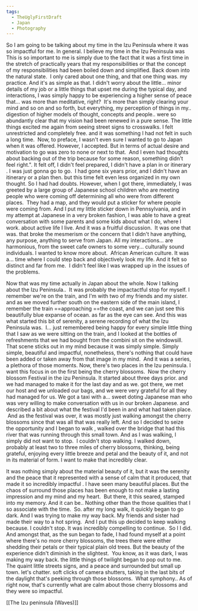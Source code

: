 ```yaml
---
tags:
  - TheUglyFirstDraft
  - Japan
  - Photography
---
```


So I am going to be talking about my time in the Izu Peninsula where it was so impactful for me. In general. I believe my time in the Izu Peninsula was This is so important to me is simply due to the fact that it was a first time in the stretch of practically years that my responsibilities or that the concept of my responsibilities had been boiled down and simplified. Back down into the natural state.  I only cared about one thing, and that one thing was. my practice. And it's as simple as that. I didn't worry about the little... minor details of my job or a little things that upset me during the typical day, and interactions, I was simply happy to be experiencing a higher sense of peace that... was more than meditative, right?  It's more than simply clearing your mind and so on and so forth, but everything, my perception of things in my.. digestion of higher models of thought, concepts and people.. were so abundantly clear that my vision had been renewed in a pure sense. The little things excited me again from seeing street signs to crosswalks. I felt unrestricted and completely free. and it was something I had not felt in such a long time.  Now, to preface, I wasn't even sure I wanted to go to Japan when it was offered. However, I accepted. But in terms of actual desire and motivation to go was zero to none or next to that.  And I even had thoughts about backing out of the trip because for some reason, something didn't feel right.". It felt off, I didn't feel prepared, I didn't have a plan in or itinerary . I was just gonna go to go.  I had gone six years prior, and I didn't have an itinerary or a plan then. but this time felt even less organized in my own thought. So I had had doubts. However, when I got there, immediately, I was greeted by a large group of Japanese school children who are meeting people who were coming off determining all who were from different places.  They had a map, and they would put a sticker for where people were coming from. And I put my little sticker down in Pennsylvania, and in my attempt at Japanese in a very broken fashion, I was able to have a great conversation with some parents and some kids about what I do, where I work. about active life I live. And it was a fruitful discussion.  It was one that was. that broke the mesmerism or the concern that I didn't have anything, any purpose, anything to serve from Japan. All my interactions... are harmonious, from the sweet cafe owners to some very... culturally sound individuals. I wanted to know more about.  African American culture. It was a... time where I could step back and objectively look my life. And it felt so distinct and far from me.  I didn't feel like I was wrapped up in the issues of the problems. 


Now that was my time actually in Japan about the whole. Now I talking about the Izu Peninsula..  It was probably the impactactful stop for myself. I remember we're on the train, and I'm with two of my friends and my sister. and as we moved further south on the eastern side of the main island, I remember the train ==approaching ==the coast, and we can just see this beautifully blue expanse of ocean. as far as the eye can see. And this was what started this bit of serenity, a serene recording of what the Izu Peninsula was.  I... just remembered being happy for every simple little thing that I saw as we were sitting on the train, and I looked at the bottles of refreshments that we had bought from the combini sit on the windowsill. That scene sticks out in my mind because it was simply simple. Simply simple, beautiful and impactful, nonetheless, there's nothing that could have been added or taken away from that image in my mind.  And it was a series, a plethora of those moments. Now, there's two places in the  Izu peninsula. I want this focus in on the first being the cherry blossoms.  Now the cherry blossom Festival in the izu Peninsula. It started about three days prior. and we had managed to make it for the last day and as we. got there, we met our host and we unloaded our bags, and we were very grateful for all they had managed for us. We got a taxi with a... sweet doting Japanese man who was very willing to make conversation with us in our broken Japanese. and described a bit about what the festival I'd been in and what had taken place.  And as the festival was over, it was mostly just walking amongst the cherry blossoms since that was all that was really left. And so I decided to seize the opportunity and I began to walk , walked over the bridge that had this river that was running through this small town. And as I was walking, I simply did not want to stop.  I couldn't stop walking. I walked down, probably at least two to three miles of cherry blossoms, thinking, being grateful, enjoying every little breeze and petal and the beauty of it, and not in its material of form. I want to make that incredibly clear.  

It was nothing simply about the material beauty of it, but it was the serenity and the peace that it represented with a sense of calm that it produced, that made it so incredibly impactful . I have seen many beautiful places. But the chaos of surround those places has been enough to not make a lasting impression and my mind and my heart.  But there, it this seared,  stamped into my memory. And it can be.. Nothing other than the those qualities that I so associate with the time.  So. after my long walk, it quickly began to go dark. And I was trying to make my way back. My friends and sister had made their way to a hot spring.  And I put this up decided to keep walking because. I couldn't stop. It was incredibly compelling to continue.  So I I did. And amongst that, as the sun began to fade, I had found myself at a point where there's no more cherry blossoms, the trees there were either shedding their petals or their typical plain old trees. But the beauty of the experience didn't diminish in the slightest.  You know, as it was dark, I was making my way back. the little things of twilight began to pop out to me. The quaint little streets signs, and a peace and surrounded but small up town. let's chatter. soft clicks of camera shutters, taking in the last bits of the daylight that's peeking through those blossoms.  What symphony.. As of right now, that's currently what are calm about those cherry blossoms and they were so impactful.  


[[The Izu peninsula (Waves)]]



